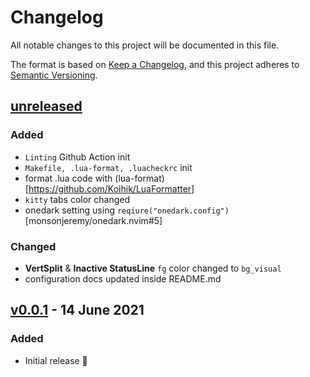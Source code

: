# Changelog

All notable changes to this project will be documented in this file.

The format is based on [Keep a Changelog](https://keepachangelog.com/en/1.0.0/),
and this project adheres to [Semantic Versioning](https://semver.org/spec/v2.0.0.html).

## [unreleased]

### Added

- `Linting` Github Action init
- `Makefile, .lua-format, .luacheckrc` init
- format .lua code with (lua-format)[https://github.com/Koihik/LuaFormatter]
- `kitty` tabs color changed
- onedark setting using `reqiure("onedark.config")` [monsonjeremy/onedark.nvim#5]

### Changed

- **VertSplit** & **Inactive StatusLine** `fg` color changed to `bg_visual`
- configuration docs updated inside README.md

## [v0.0.1] - 14 June 2021

### Added

- Initial release 🎊

[unreleased]: https://github.com/ful1e5/onedark.nvim/compare/v0.0.1...main
[v0.0.1]: https://github.com/ful1e5/onedark.nvim/tree/v0.0.1
